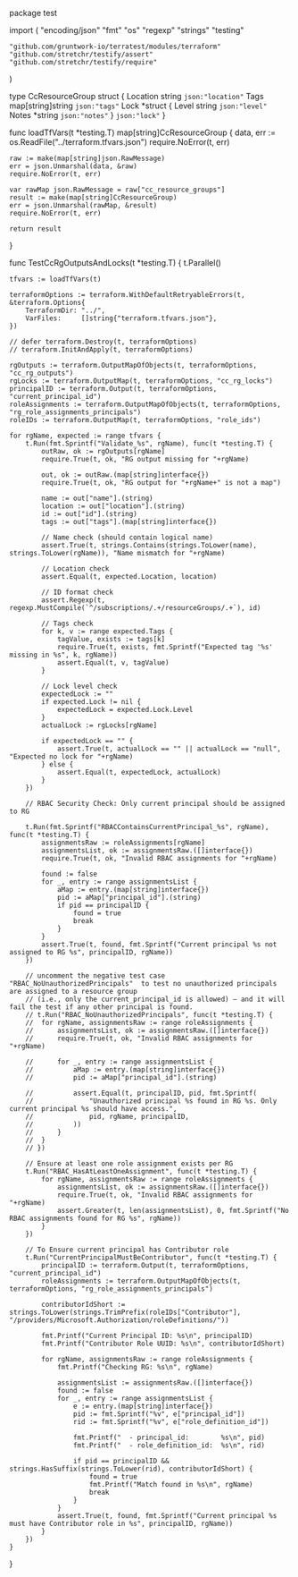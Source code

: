 package test

import (
	"encoding/json"
	"fmt"
	"os"
	"regexp"
	"strings"
	"testing"

	"github.com/gruntwork-io/terratest/modules/terraform"
	"github.com/stretchr/testify/assert"
	"github.com/stretchr/testify/require"
)

type CcResourceGroup struct {
	Location string            `json:"location"`
	Tags     map[string]string `json:"tags"`
	Lock     *struct {
		Level string  `json:"level"`
		Notes *string `json:"notes"`
	} `json:"lock"`
}

func loadTfVars(t *testing.T) map[string]CcResourceGroup {
	data, err := os.ReadFile("../terraform.tfvars.json")
	require.NoError(t, err)

	raw := make(map[string]json.RawMessage)
	err = json.Unmarshal(data, &raw)
	require.NoError(t, err)

	var rawMap json.RawMessage = raw["cc_resource_groups"]
	result := make(map[string]CcResourceGroup)
	err = json.Unmarshal(rawMap, &result)
	require.NoError(t, err)

	return result
}

func TestCcRgOutputsAndLocks(t *testing.T) {
	t.Parallel()

	tfvars := loadTfVars(t)

	terraformOptions := terraform.WithDefaultRetryableErrors(t, &terraform.Options{
		TerraformDir: "../",
		VarFiles:     []string{"terraform.tfvars.json"},
	})

	// defer terraform.Destroy(t, terraformOptions)
	// terraform.InitAndApply(t, terraformOptions)

	rgOutputs := terraform.OutputMapOfObjects(t, terraformOptions, "cc_rg_outputs")
	rgLocks := terraform.OutputMap(t, terraformOptions, "cc_rg_locks")
	principalID := terraform.Output(t, terraformOptions, "current_principal_id")
	roleAssignments := terraform.OutputMapOfObjects(t, terraformOptions, "rg_role_assignments_principals")
	roleIDs := terraform.OutputMap(t, terraformOptions, "role_ids")

	for rgName, expected := range tfvars {
		t.Run(fmt.Sprintf("Validate_%s", rgName), func(t *testing.T) {
			outRaw, ok := rgOutputs[rgName]
			require.True(t, ok, "RG output missing for "+rgName)

			out, ok := outRaw.(map[string]interface{})
			require.True(t, ok, "RG output for "+rgName+" is not a map")

			name := out["name"].(string)
			location := out["location"].(string)
			id := out["id"].(string)
			tags := out["tags"].(map[string]interface{})

			// Name check (should contain logical name)
			assert.True(t, strings.Contains(strings.ToLower(name), strings.ToLower(rgName)), "Name mismatch for "+rgName)

			// Location check
			assert.Equal(t, expected.Location, location)

			// ID format check
			assert.Regexp(t, regexp.MustCompile(`^/subscriptions/.+/resourceGroups/.+`), id)

			// Tags check
			for k, v := range expected.Tags {
				tagValue, exists := tags[k]
				require.True(t, exists, fmt.Sprintf("Expected tag '%s' missing in %s", k, rgName))
				assert.Equal(t, v, tagValue)
			}

			// Lock level check
			expectedLock := ""
			if expected.Lock != nil {
				expectedLock = expected.Lock.Level
			}
			actualLock := rgLocks[rgName]

			if expectedLock == "" {
				assert.True(t, actualLock == "" || actualLock == "null", "Expected no lock for "+rgName)
			} else {
				assert.Equal(t, expectedLock, actualLock)
			}
		})

		// RBAC Security Check: Only current principal should be assigned to RG

		t.Run(fmt.Sprintf("RBACContainsCurrentPrincipal_%s", rgName), func(t *testing.T) {
			assignmentsRaw := roleAssignments[rgName]
			assignmentsList, ok := assignmentsRaw.([]interface{})
			require.True(t, ok, "Invalid RBAC assignments for "+rgName)

			found := false
			for _, entry := range assignmentsList {
				aMap := entry.(map[string]interface{})
				pid := aMap["principal_id"].(string)
				if pid == principalID {
					found = true
					break
				}
			}
			assert.True(t, found, fmt.Sprintf("Current principal %s not assigned to RG %s", principalID, rgName))
		})

		// uncomment the negative test case "RBAC_NoUnauthorizedPrincipals"  to test no unauthorized principals are assigned to a resource group
		// (i.e., only the current_principal_id is allowed) — and it will fail the test if any other principal is found.
		// t.Run("RBAC_NoUnauthorizedPrincipals", func(t *testing.T) {
		// 	for rgName, assignmentsRaw := range roleAssignments {
		// 		assignmentsList, ok := assignmentsRaw.([]interface{})
		// 		require.True(t, ok, "Invalid RBAC assignments for "+rgName)

		// 		for _, entry := range assignmentsList {
		// 			aMap := entry.(map[string]interface{})
		// 			pid := aMap["principal_id"].(string)

		// 			assert.Equal(t, principalID, pid, fmt.Sprintf(
		// 				"Unauthorized principal %s found in RG %s. Only current principal %s should have access.",
		// 				pid, rgName, principalID,
		// 			))
		// 		}
		// 	}
		// })

		// Ensure at least one role assignment exists per RG
		t.Run("RBAC_HasAtLeastOneAssignment", func(t *testing.T) {
			for rgName, assignmentsRaw := range roleAssignments {
				assignmentsList, ok := assignmentsRaw.([]interface{})
				require.True(t, ok, "Invalid RBAC assignments for "+rgName)
				assert.Greater(t, len(assignmentsList), 0, fmt.Sprintf("No RBAC assignments found for RG %s", rgName))
			}
		})

		// To Ensure current principal has Contributor role
		t.Run("CurrentPrincipalMustBeContributor", func(t *testing.T) {
			principalID := terraform.Output(t, terraformOptions, "current_principal_id")
			roleAssignments := terraform.OutputMapOfObjects(t, terraformOptions, "rg_role_assignments_principals")

			contributorIdShort := strings.ToLower(strings.TrimPrefix(roleIDs["Contributor"], "/providers/Microsoft.Authorization/roleDefinitions/"))

			fmt.Printf("Current Principal ID: %s\n", principalID)
			fmt.Printf("Contributor Role UUID: %s\n", contributorIdShort)

			for rgName, assignmentsRaw := range roleAssignments {
				fmt.Printf("Checking RG: %s\n", rgName)

				assignmentsList := assignmentsRaw.([]interface{})
				found := false
				for _, entry := range assignmentsList {
					e := entry.(map[string]interface{})
					pid := fmt.Sprintf("%v", e["principal_id"])
					rid := fmt.Sprintf("%v", e["role_definition_id"])

					fmt.Printf("  - principal_id:        %s\n", pid)
					fmt.Printf("  - role_definition_id:  %s\n", rid)

					if pid == principalID && strings.HasSuffix(strings.ToLower(rid), contributorIdShort) {
						found = true
						fmt.Printf("Match found in %s\n", rgName)
						break
					}
				}
				assert.True(t, found, fmt.Sprintf("Current principal %s must have Contributor role in %s", principalID, rgName))
			}
		})
	}
}
